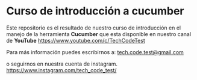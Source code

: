 # Curso de introducción a cucumber

Este repositorio es el resultado de nuestro curso de introducción en el manejo de la herramienta **Cucumber** que esta disponible en nuestro canal de **YouTube** https://www.youtube.com/c/TechCodeTest

Para más información puedes escribirnos a:
tech.code.test@gmail.com

o seguirnos en nuestra cuenta de instagram.
https://www.instagram.com/tech_code_test/
 
